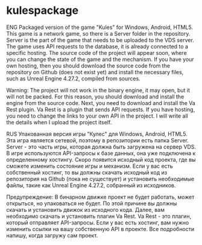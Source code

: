 # kulespackage
ENG
Packaged version of the game "Kules" for Windows, Android, HTML5. This game is a network game, so there is a Server folder in the repository. Server is the part of the game that needs to be uploaded to the VDS server. The game uses API requests to the database, it is already connected to a specific hosting. The source code of the project will appear soon, where you can change the state of the game and the mechanism. If you have your own hosting, then you should download the source code from the repository on Github (does not exist yet) and install the necessary files, such as Unreal Engine 4.27.2, compiled from sources.

Warning: The project will not work in the binary engine, it may open, but it will not be packed. For this reason, you should download and install the engine from the source code. Next, you need to download and install the Va Rest plugin. Va Rest is a plugin that sends API requests. If you have hosting, you need to change the links to your own API in the project. I will write all the details when I upload the project itself.

RUS
Упакованная версия игры "Кулес" для Windows, Android, HTML5. Эта игра является сетевой, поэтому в репозитории есть папка Server. Server - это часть игры, которая должна быть загружена на сервер VDS. В игре используются API-запросы к базе данных, она уже подключена к определенному хостингу. Скоро появится исходный код проекта, где вы сможете изменить состояние игры и механизм. Если у вас есть собственный хостинг, то вы должны скачать исходный код из репозитория на Github (пока не существует) и установить необходимые файлы, такие как Unreal Engine 4.27.2, собранный из исходников.

Предупреждение: В бинарном движке проект не будет работать, может открыться, но упаковаться не будет. По этой причине вы должны скачать и установить движок из исходного кода. Далее, вам необходимо скачать и установить плагин Va Rest. Va Rest - это плагин, который отправляет API-запросы. Если у вас есть хостинг, вам нужно изменить ссылки на вашу собственную API в проекте. Все подробности напишу, когда загружу сам проект.
